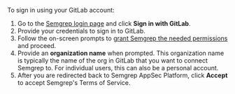 <!-- Credit to Katie's SCP TOFU overhaul work -->
To sign in using your GitLab account:

1. Go to the [Semgrep login page](https://semgrep.dev/login/) and click **Sign in with GitLab**.
1. Provide your credentials to sign in to GitLab.
1. Follow the on-screen prompts to [grant Semgrep the needed permissions](/deployment/checklist#permissions) and proceed.
1. Provide an **organization name** when prompted. This organization name is typically the name of the org in GitLab that you want to connect Semgrep to. For individual users, this can also be a personal account.
1. After you are redirected back to Semgrep AppSec Platform, click **Accept** to accept Semgrep's Terms of Service.
